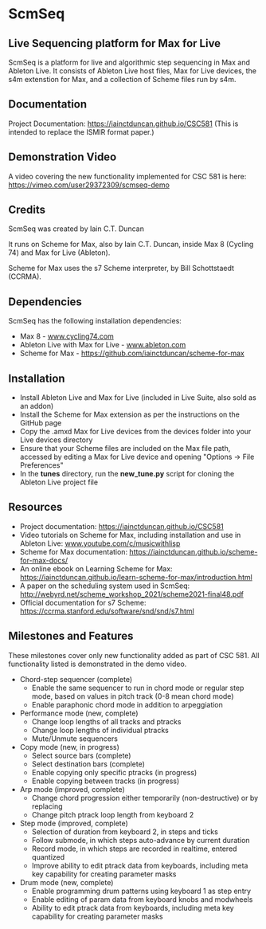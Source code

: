 # ScmSeq
## Live Sequencing platform for Max for Live

ScmSeq is a platform for live and algorithmic step sequencing in Max and
Ableton Live. It consists of Ableton Live host files, Max for Live devices,
the s4m extenstion for Max, and a collection of Scheme files run by s4m.

## Documentation
Project Documentation: https://iainctduncan.github.io/CSC581
(This is intended to replace the ISMIR format paper.)

## Demonstration Video
A video covering the new functionality implemented for CSC 581 is
here: https://vimeo.com/user29372309/scmseq-demo 

## Credits
ScmSeq was created by Iain C.T. Duncan

It runs on Scheme for Max, also by Iain C.T. Duncan, inside
Max 8 (Cycling 74) and Max for Live (Ableton).

Scheme for Max uses the s7 Scheme interpreter, by Bill Schottstaedt (CCRMA).

## Dependencies
ScmSeq has the following installation dependencies:

* Max 8 - www.cycling74.com
* Ableton Live with Max for Live - www.ableton.com
* Scheme for Max - https://github.com/iainctduncan/scheme-for-max

## Installation
* Install Ableton Live and Max for Live (included in Live Suite, also sold as an addon)
* Install the Scheme for Max extension as per the instructions on the GitHub page
* Copy the .amxd Max for Live devices from the devices folder into your Live devices directory
* Ensure that your Scheme files are included on the Max file path, accessed
  by editing a Max for Live device and opening "Options -> File Preferences"
* In the **tunes** directory, run the **new_tune.py** script for cloning the Ableton Live project file 


## Resources
* Project documentation: https://iainctduncan.github.io/CSC581
* Video tutorials on Scheme for Max, including installation and use in Ableton Live: 
  www.youtube.com/c/musicwithlisp
* Scheme for Max documentation: https://iainctduncan.github.io/scheme-for-max-docs/
* An online ebook on Learning Scheme for Max:
  https://iainctduncan.github.io/learn-scheme-for-max/introduction.html
* A paper on the scheduling system used in ScmSeq:
  http://webyrd.net/scheme_workshop_2021/scheme2021-final48.pdf
* Official documentation for s7 Scheme: 
  https://ccrma.stanford.edu/software/snd/snd/s7.html


## Milestones and Features
These milestones cover only new functionality added as part of CSC 581.
All functionality listed is demonstrated in the demo video.

* Chord-step sequencer (complete)
    * Enable the same sequencer to run in chord mode or regular step mode,
       based on values in pitch track (0-8 mean chord mode)
    * Enable paraphonic chord mode in addition to arpeggiation
* Performance mode (new, complete)
    * Change loop lengths of all tracks and ptracks
    * Change loop lengths of individual ptracks
    * Mute/Unmute sequencers
* Copy mode (new, in progress)
    * Select source bars (complete)
    * Select destination bars (complete)
    * Enable copying only specific ptracks (in progress)
    * Enable copying between tracks (in progress)
* Arp mode (improved, complete)
    * Change chord progression either temporarily (non-destructive) or by replacing
    * Change pitch ptrack loop length from keyboard 2
* Step mode (improved, complete)
    * Selection of duration from keyboard 2, in steps and ticks
    * Follow submode, in which steps auto-advance by current duration
    * Record mode, in which steps are recorded in realtime, entered quantized
    * Improve ability to edit ptrack data from keyboards, including meta
       key capability for creating parameter masks
* Drum mode (new, complete)
    * Enable programming drum patterns using keyboard 1 as step entry
    * Enable editing of param data from keyboard knobs and modwheels
    * Ability to edit ptrack data from keyboards, including meta
       key capability for creating parameter masks

